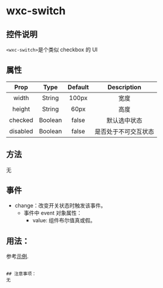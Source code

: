 # wxc-switch
## 控件说明
`<wxc-switch>`是个类似 checkbox 的 UI

## 属性
| Prop | Type  | Default | Description |
|:----:|:---:|:-------:|:----------:|
|width|String|100px|宽度|
|height|String|60px|高度|
|checked|Boolean|false|默认选中状态|
|disabled|Boolean|false|是否处于不可交互状态|


## 方法
无


## 事件
* change：改变开关状态时触发该事件。 
    * 事件中 event 对象属性：
      * value: 组件布尔值真或假。

## 用法：
参考[示例](https://github.com/brlf-gz/weex-ui-brlf/blob/master/src/demo/wxc-switch/index.vue).
```

## 注意事项：
无


